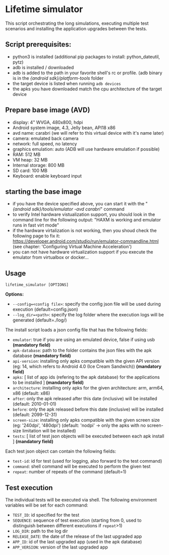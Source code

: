 # Lifetime simulator
This script orchestrating the long simulations, executing multiple test scenarios and installing 
the application upgrades between the tests.


## Script prerequisites:

- python3 is installed (additional pip packages to install: python_dateutil, pytz)
- adb is installed / downloaded
- adb is added to the path in your favorite shell's rc or profile. (adb binary is in the _{android sdk}/platform-tools_ folder
- the target device is listed when running `adb devices` 
- the apks you have downloaded match the cpu architecture of the target device


## Prepare base image (AVD)
- display: 4" WVGA, 480x800, hdpi
- Android system image, 4.3, Jelly bean, API18 x86
- avd name: carabri (we will refer to this virtual device with it's name later)
- camera: emulated back camera
- network: full speed, no latency
- graphics emulation: auto (ADB will use hardware emulation if possible)
- RAM: 512 MB
- VM heap: 32 MB
- Internal storage: 800 MB
- SD card: 100 MB
- Keyboard: enable keyboard input


## starting the base image
- if you have the device specified above, you can start it with the "_{android sdk}/tools/emulator -avd carabri_" command
- to verify Intel hardware vistualization support, you should look in the command line for the following output: "HAXM is working and emulator runs in fast virt mode"
- if the hardware virtalization is not working, then you shoud check the following page to fix it: https://developer.android.com/studio/run/emulator-commandline.html (see chapter: 'Configuring Virtual Machine Acceleration')
- you can not have hardware virtualization support if you execute the emulator from virtualbox or docker...


## Usage

```
lifetime_simulator [OPTIONS]
```

__Options:__
- `--config=<config file>`: specify the config json file will be used during execution (default=config.json)
- `--log_dir=<path>`: specify the log folder where the execution logs will be generated (default=./log/)

The install script loads a json config file that has the following fields:
- `emulator`: true if you are using an emulated device, false if using usb __(mandatory field)__
- `apk-database`: path to the folder contains the json files with the apk database __(mandatory field)__
- `api-version`: installing only apks compatible with the given API version (eg: 14, which refers to Android 4.0 (Ice Cream Sandwich)) __(mandatory field)__
- `apks`: \[ list of app ids (refering to the apk database) for the applications to be installed ] __(mandatory field)__
- `architecture`: installing only apks for the given architecture: arm, arm64, x86 (default: x86)
- `after`: only the apk released after this date (inclusive) will be installed (default: 2010-01-01)
- `before`: only the apk released before this date (inclusive) will be installed (default: 2099-12-31)
- `screen-size`: installing only apks compatible with the given screen size (eg: '240dpi', '480dpi') (default: 'nodpi' -> only the apks with no screen-size limitation will be installed)
- `tests`: \[ list of test json objects will be executed between each apk install ] __(mandatory field)__


Each test json object can contain the following fields: 
- `test-id`: id for test (used for logging, also forward to the test command)
- `command`: shell command will be executed to perform the given test
- `repeat`: number of repeats of the command (default=1)


## Test execution

The individual tests will be executed via shell. The following environment variables will be set for each command:
- `TEST_ID`: id specified for the test
- `SEQUENCE`: sequence of test execution (starting from 0, used to distinguish between different executions if `repeat`>1)
- `LOG_DIR`: path to the log dir
- `RELEASE_DATE`: the date of the release of the last upgraded app
- `APP_ID`: id of the last upgraded app (used in the apk database) 
- `APP_VERSION`: version of the last upgraded app


